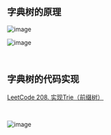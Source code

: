 </br>

## 字典树的原理

![image](https://user-images.githubusercontent.com/86143164/127747201-a219a1f9-53ab-4d53-a613-7b2d62ab4b99.png)


![image](https://user-images.githubusercontent.com/86143164/127747214-32e3f350-d318-404c-b31e-7fe80b598ff1.png)

</br>

## 字典树的代码实现

[LeetCode 208. 实现Trie（前缀树）](https://leetcode-cn.com/problems/implement-trie-prefix-tree/)

</br>

![image](https://user-images.githubusercontent.com/86143164/127764112-2b488910-258b-4345-9031-26be21ff5e38.png)

